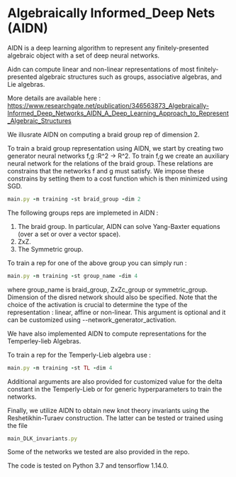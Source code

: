 # Algebraically Informed_Deep Nets (AIDN)

AIDN is a deep learning algorithm to represent any finitely-presented algebraic object with a set of deep neural networks.


Aidn can compute linear and non-linear representations of most finitely-presented algebraic structures such as groups, associative algebras, and Lie algebras.

More details are available here : https://www.researchgate.net/publication/346563873_Algebraically-Informed_Deep_Networks_AIDN_A_Deep_Learning_Approach_to_Represent_Algebraic_Structures


We illusrate AIDN on computing a braid group rep of dimension 2.

To train a braid group representation using AIDN, we start by creating two generator neural networks f,g :R^2 -> R^2. To train f,g we create an auxiliary neural network for the relations of the braid group. These relations are constrains that the networks f and g must satisfy. We impose these constrains by setting them to a cost function which is then minimized using SGD.

```ruby
main.py -m training -st braid_group -dim 2
```


The following groups reps are implemeted in AIDN :

1) The braid group. In particular, AIDN can solve Yang-Baxter equations (over a set or over a vector space).
2) ZxZ.
3) The Symmetric group.

To train a rep for one of the above group you can simply run :

```ruby
main.py -m training -st group_name -dim 4
```
where group_name is braid_group, ZxZc_group or symmetric_group. Dimension of the disred network should also be specified. Note that the choice of the activation is crucial to determine the type of the representation : linear, affine or non-linear. This argument is optional and it can be customized using --network_generator_activation.


We have also implemented AIDN to compute representations for the Temperley-lieb Algebras.

To train a rep for the Temperly-Lieb algebra use :

```ruby
main.py -m training -st TL -dim 4
```

Additional arguments are also provided for customized value for the delta constant in the Temperly-Lieb or for generic hyperparameters to train the networks.

Finally, we utilize AIDN to obtain new knot theory invariants using the Reshetikhin-Turaev construction. The latter can be tested or trained using the file

```ruby
main_DLK_invariants.py
```
Some of the networks we tested are also provided in the repo.

The code is tested on Python 3.7 and tensorflow 1.14.0.

